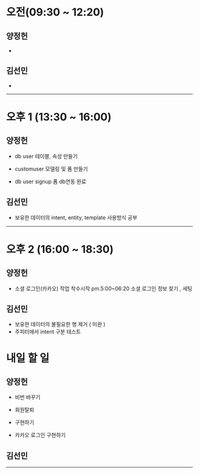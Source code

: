 # 오전(09:30 ~ 12:20)
## 양정헌
* 
## 김선민
* 
---------------------------------------
# 오후 1 (13:30 ~ 16:00)
## 양정헌
* db user 테이블, 속성 만들기

* customuser 모델링 및 폼 만들기

* db user signup 폼 db연동 완료

## 김선민
* 보유한 데이터의 intent, entity, template 사용방식 공부

---------------------------------------
# 오후 2 (16:00 ~ 18:30)
## 양정헌
* 소셜 로그인(카카오) 작업 착수시작 pm.5:00~06:20 소셜 로그인 정보 찾기 , 세팅
## 김선민
* 보유한 데이터의 불필요한 행 제거 ( 미완 )
* 주피터에서 intent 구분 테스트 

# 내일 할 일

## 양정헌
* 비번 바꾸기
* 회원탈퇴 
* 구현하기

* 카카오 로그인 구현하기

## 김선민


---------------------------------------
